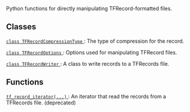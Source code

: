 Python functions for directly manipulating TFRecord-formatted files.



## Classes
[ `class TFRecordCompressionType` ](https://tensorflow.google.cn/api_docs/python/tf/compat/v1/io/TFRecordCompressionType): The type of compression for the record.

[ `class TFRecordOptions` ](https://tensorflow.google.cn/api_docs/python/tf/io/TFRecordOptions): Options used for manipulating TFRecord files.

[ `class TFRecordWriter` ](https://tensorflow.google.cn/api_docs/python/tf/io/TFRecordWriter): A class to write records to a TFRecords file.



## Functions
[ `tf_record_iterator(...)` ](https://tensorflow.google.cn/api_docs/python/tf/compat/v1/io/tf_record_iterator): An iterator that read the records from a TFRecords file. (deprecated)

